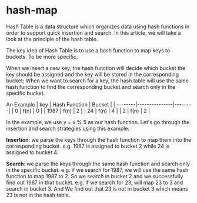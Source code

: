 # hash-map

Hash Table is a data structure which organizes data using hash functions in order to support quick insertion and search. 
In this article, we will take a look at the principle of the hash table.

The key idea of Hash Table is to use a hash function to map keys to buckets. To be more specific,

When we insert a new key, the hash function will decide which bucket the key should be assigned and the key will be stored in the corresponding bucket;
When we want to search for a key, the hash table will use the same hash function to find the corresponding bucket and search only in the specific bucket.
 

An Example
| key     | Hash Function | Bucket |
| --------|---------------|--------|
| 0       | f(n)          | 0    |
| 1987    | f(n)          | 2    |
| 24      | f(n)          | 4    |
| 2       | f(n)          | 2    |


In the example, we use y = x % 5 as our hash function. Let's go through the insertion and search strategies using this example:

**Insertion**: we parse the keys through the hash function to map them into the corresponding bucket.
e.g. 1987 is assigned to bucket 2 while 24 is assigned to bucket 4.

**Search**: we parse the keys through the same hash function and search only in the specific bucket.
e.g. if we search for 1987, we will use the same hash function to map 1987 to 2. So we search in bucket 2 and we successfully find out 1987 in that bucket.
e.g. if we search for 23, will map 23 to 3 and search in bucket 3. And We find out that 23 is not in bucket 3 which means 23 is not in the hash table.
